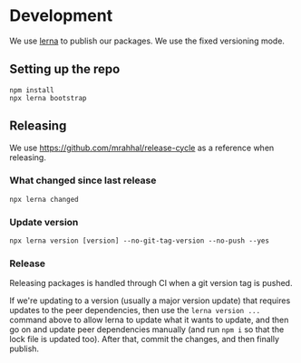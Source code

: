# Development

We use [lerna](https://github.com/lerna/lerna) to publish our packages. We use the fixed versioning mode.

## Setting up the repo

```
npm install
npx lerna bootstrap
```

## Releasing

We use https://github.com/mrahhal/release-cycle as a reference when releasing.

### What changed since last release

```
npx lerna changed
```

### Update version

```
npx lerna version [version] --no-git-tag-version --no-push --yes
```

### Release

Releasing packages is handled through CI when a git version tag is pushed.

If we're updating to a version (usually a major version update) that requires updates to the peer dependencies, then use the `lerna version ...` command above to allow lerna to update what it wants to update, and then go on and update peer dependencies manually (and run `npm i` so that the lock file is updated too). After that, commit the changes, and then finally publish.
